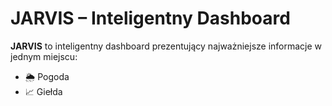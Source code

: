 # JARVIS – Inteligentny Dashboard

**JARVIS** to inteligentny dashboard prezentujący najważniejsze informacje w jednym miejscu:
- 🌦️ Pogoda
- 📈 Giełda